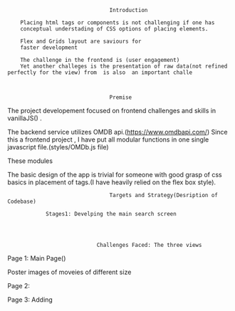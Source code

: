                                     Introduction

        Placing html tags or components is not challenging if one has 
        conceptual understading of CSS options of placing elements. 
        
        Flex and Grids layout are saviours for 
        faster development 

        The challenge in the frontend is (user engagement)
        Yet another challeges is the presentation of raw data(not refined perfectly for the view) from  is also  an important challe
                                    
                                    
                                    
                                    Premise

The project developement focused on frontend challenges and skills in vanillaJS() .

The backend service utilizes OMDB api.(https://www.omdbapi.com/)
    Since this a frontend project , I have put all modular functions in one single javascript file.(styles/OMDb.js file)

These modules

The basic design of the app is trivial for someone with good grasp of css basics
in placement of tags.(I have heavily relied on the flex box style).

                                    Targets and Strategy(Desription of Codebase)

                Stages1: Develping the main search screen




                                Challenges Faced: The three views

Page 1: Main Page()

Poster images of moveies of different size

Page 2:

Page 3: Adding

